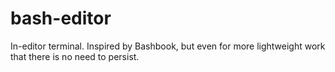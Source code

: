 # bash-editor

In-editor terminal.
Inspired by Bashbook, but even for more lightweight work that there is no need to persist.
